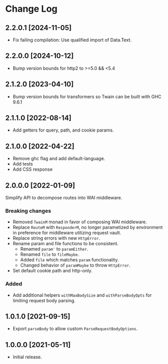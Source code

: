 # Change Log

## 2.2.0.1 [2024-11-05]

- Fix failing compilation: Use qualified import of Data.Text.

## 2.2.0.0 [2024-10-12]

- Bump version bounds for http2 to >=5.0 && <5.4

## 2.1.2.0 [2023-04-10]

- Bump version bounds for transformers so Twain can be built with GHC 9.6.1

## 2.1.1.0 [2022-08-14]

- Add getters for query, path, and cookie params.

## 2.1.0.0 [2022-04-22]

- Remove ghc flag and add default-language.
- Add tests
- Add CSS response

## 2.0.0.0 [2022-01-09]

Simplify API to decompose routes into WAI middleware.

### Breaking changes

- Removed `TwainM` monad in favor of composing WAI middleware.
- Replace `RouteM` with `ResponderM`, no longer parametized by environment in
  preference for middleware utilizing request vault.
- Replace string errors with new `HttpError`.
- Rename param and file functions to be consistent.
  - Renamed `param'` to `paramEither`.
  - Renamed `file` to `fileMaybe`.
  - Added `file` which matches `param` functionality.
  - Changed behavior of `paramMaybe` to throw `HttpError`.
- Set default cookie path and http-only.

### Added

- Add additional helpers `withMaxBodySize` and `withParseBodyOpts` for limiting
  request body parsing.

## 1.0.1.0 [2021-09-15]

- Export `parseBody` to allow custom `ParseRequestBodyOptions`.

## 1.0.0.0 [2021-05-11]

- Initial release.
